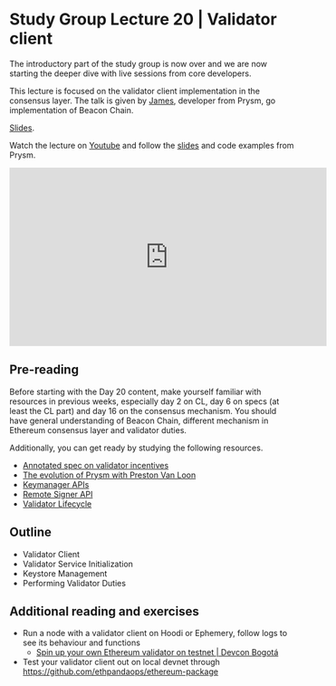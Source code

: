# Study Group Lecture 20 | Validator client

The introductory part of the study group is now over and we are now starting the deeper dive with live sessions from core developers. 

This lecture is focused on the validator client implementation in the consensus layer. The talk is given by [James](https://github.com/james-prysm), developer from Prysm, go implementation of Beacon Chain. 

[Slides](https://github.com/eth-protocol-fellows/protocol-studies/blob/main/docs/eps/presentations/day20_validator.pdf).

Watch the lecture on [Youtube](https://www.youtube.com/watch?v=rgrNMbYrOmM) and follow the [slides](https://github.com/eth-protocol-fellows/protocol-studies/blob/main/docs/eps/presentations/day20_validator.pdf) and code examples from Prysm.

<iframe width="560" height="315" src="https://www.youtube.com/embed/rgrNMbYrOmM" title="YouTube video player" frameborder="0" allow="accelerometer; autoplay; clipboard-write; encrypted-media; gyroscope; picture-in-picture; web-share" referrerpolicy="strict-origin-when-cross-origin" allowfullscreen></iframe>

## Pre-reading

Before starting with the Day 20 content, make yourself familiar with resources in previous weeks, especially day 2 on CL, day 6 on specs (at least the CL part) and day 16 on the consensus mechanism. You should have general understanding of Beacon Chain, different mechanism in Ethereum consensus layer and validator duties. 

Additionally, you can get ready by studying the following resources.

- [Annotated spec on validator incentives](https://eth2book.info/capella/part2/incentives/)
- [The evolution of Prysm with Preston Van Loon](https://www.youtube.com/watch?v=Lvlit-nIRfM)
- [Keymanager APIs](https://ethereum.github.io/keymanager-APIs/)
- [Remote Signer API](https://github.com/ethereum/remote-signing-api)
- [Validator Lifecycle](https://docs.prylabs.network/docs/how-prysm-works/validator-lifecycle)

## Outline

- Validator Client
- Validator Service Initialization
- Keystore Management
- Performing Validator Duties

## Additional reading and exercises

- Run a node with a validator client on Hoodi or Ephemery, follow logs to see its behaviour and functions
    - [Spin up your own Ethereum validator on testnet | Devcon Bogotá](https://www.youtube.com/watch?v=dWCck2IniNc)
- Test your validator client out on local devnet through https://github.com/ethpandaops/ethereum-package